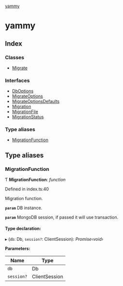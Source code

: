 [yammy](README.md)

# yammy

## Index

### Classes

* [Migrate](classes/migrate.md)

### Interfaces

* [DbOptions](interfaces/dboptions.md)
* [MigrateOptions](interfaces/migrateoptions.md)
* [MigrateOptionsDefaults](interfaces/migrateoptionsdefaults.md)
* [Migration](interfaces/migration.md)
* [MigrationFile](interfaces/migrationfile.md)
* [MigrationStatus](interfaces/migrationstatus.md)

### Type aliases

* [MigrationFunction](README.md#migrationfunction)

## Type aliases

###  MigrationFunction

Ƭ **MigrationFunction**: *function*

Defined in index.ts:40

Migration function.

**`param`** DB instance.

**`param`** MongoDB session, if passed it will use transaction.

#### Type declaration:

▸ (`db`: Db, `session?`: ClientSession): *Promise‹void›*

**Parameters:**

Name | Type |
------ | ------ |
`db` | Db |
`session?` | ClientSession |
